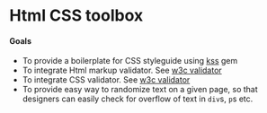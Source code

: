 # Html CSS toolbox

#### Goals

- To provide a boilerplate for CSS styleguide using [kss](https://github.com/kneath/kss)
  gem
- To integrate Html markup validator. See [w3c validator](http://validator.w3.org/)
- To integrate CSS validator. See [w3c validator](http://jigsaw.w3.org/css-validator/)
- To provide easy way to randomize text on a given page, so that designers can easily
  check for overflow of text in `div`s, `p`s etc.
